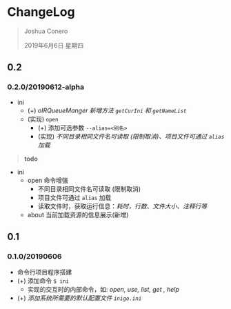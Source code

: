 # ChangeLog

> Joshua Conero
>
> 2019年6月6日 星期四

## 0.2

### 0.2.0/20190612-alpha

- ini
  - (+) *oIRQueueManger 新增方法 `getCurIni` 和 `getNameList`*
  - (实现) `open`
    - (+) 添加可选参数 `--alias=<别名>`
    - (实现) *不同目录相同文件名可读取 (限制取消)、项目文件可通过 `alias` 加载*



> **todo**

- ini
  - open 命令增强
    - 不同目录相同文件名可读取 (限制取消)
    - 项目文件可通过 `alias` 加载
    - 读取文件时，获取运行信息：*耗时，行数、文件大小、注释行等*
  - about 当前加载资源的信息展示(新增)





## 0.1

### 0.1.0/20190606

- 命令行项目程序搭建
- (+) 添加命令 `$ ini`
  - 实现的交互时的内部命令，如: *open, use, list, get , help*
- (+) *添加系统所需要的默认配置文件 `inigo.ini`*

